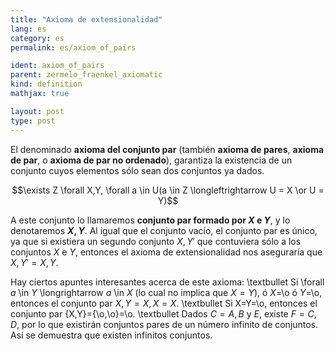 ```yaml
---
title: "Axioma de extensionalidad"
lang: es
category: es
permalink: es/axiom_of_pairs

ident: axiom_of_pairs
parent: zermelo_fraenkel_axiomatic
kind: definition
mathjax: true

layout: post
type: post
---
```


El denominado **axioma del conjunto par** (también **axioma de pares**, **axioma de par**, o **axioma de par no ordenado**), garantiza la existencia de un conjunto cuyos elementos sólo sean dos conjuntos ya dados.

$$\exists Z \forall X,Y, \forall a \in U(a \in Z \longleftrightarrow U = X \or U = Y)$$

A este conjunto lo llamaremos **conjunto par formado por $X$ e $Y$**, y lo denotaremos **${X,Y}$**. Al igual que el conjunto vacío, el conjunto par es único, ya que si existiera un segundo conjunto ${X,Y}'$ que contuviera sólo a los conjuntos $X$ e $Y$, entonces el axioma de extensionalidad nos aseguraría que ${X,Y}'={X,Y}$.

Hay ciertos apuntes interesantes acerca de este axioma:
\textbullet Si \forall $a$ \in $Y$ \longrightarrow $a$ \in $X$ (lo cual no implica que $X=Y$), ó $X$=\o ó $Y$=\o, entonces el conjunto par ${X,Y}={X,X}=X$.
\textbullet Si X=Y=\o, entonces el conjunto par {X,Y}={\o,\o}=\o.
\textbullet Dados $C={A,B}$ y $E$, existe $F={C,D}$, por lo que existirán conjuntos pares de un número infinito de conjuntos. Así se demuestra que existen infinitos conjuntos.